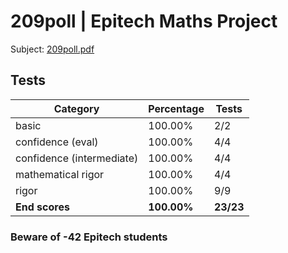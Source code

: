 # 209poll | Epitech Maths Project

Subject: [209poll.pdf](/Subjects/209poll.pdf)

## Tests

| Category | Percentage | Tests |
|----------|------------|-------|
| basic | 100.00% | 2/2 |
| confidence (eval) | 100.00% | 4/4 |
| confidence (intermediate) | 100.00% | 4/4 |
| mathematical rigor | 100.00% | 4/4 |
| rigor | 100.00% | 9/9 |
| **End scores** | **100.00%** | **23/23** |

### Beware of -42 Epitech students
